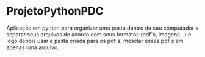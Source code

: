 # ProjetoPythonPDC
Aplicação em python para organizar uma pasta dentro de seu computador e separar seus arquivos de acordo com seus formatos (pdf´s, imagens...) e logo depois usar a pasta criada para os pdf´s, mesclar esses pdf´s em apenas uma arquivo.
